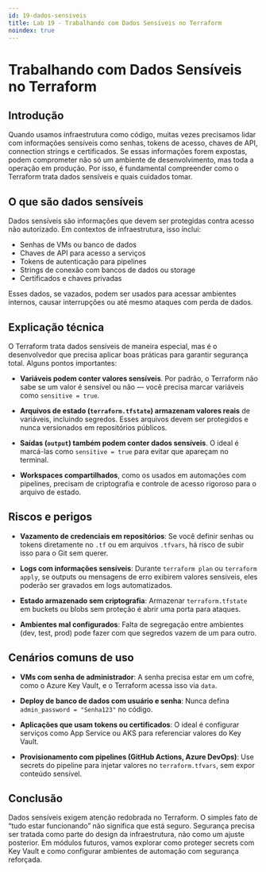 ```yaml
---
id: 19-dados-sensiveis
title: Lab 19 - Trabalhando com Dados Sensíveis no Terraform
noindex: true
---
```


# Trabalhando com Dados Sensíveis no Terraform

## Introdução

Quando usamos infraestrutura como código, muitas vezes precisamos lidar com informações sensíveis como senhas, tokens de acesso, chaves de API, connection strings e certificados. Se essas informações forem expostas, podem comprometer não só um ambiente de desenvolvimento, mas toda a operação em produção. Por isso, é fundamental compreender como o Terraform trata dados sensíveis e quais cuidados tomar.

## O que são dados sensíveis

Dados sensíveis são informações que devem ser protegidas contra acesso não autorizado. Em contextos de infraestrutura, isso inclui:

* Senhas de VMs ou banco de dados
* Chaves de API para acesso a serviços
* Tokens de autenticação para pipelines
* Strings de conexão com bancos de dados ou storage
* Certificados e chaves privadas

Esses dados, se vazados, podem ser usados para acessar ambientes internos, causar interrupções ou até mesmo ataques com perda de dados.

## Explicação técnica

O Terraform trata dados sensíveis de maneira especial, mas é o desenvolvedor que precisa aplicar boas práticas para garantir segurança total. Alguns pontos importantes:

* **Variáveis podem conter valores sensíveis**. Por padrão, o Terraform não sabe se um valor é sensível ou não — você precisa marcar variáveis como `sensitive = true`.

* **Arquivos de estado (`terraform.tfstate`) armazenam valores reais** de variáveis, incluindo segredos. Esses arquivos devem ser protegidos e nunca versionados em repositórios públicos.

* **Saídas (`output`) também podem conter dados sensíveis**. O ideal é marcá-las como `sensitive = true` para evitar que apareçam no terminal.

* **Workspaces compartilhados**, como os usados em automações com pipelines, precisam de criptografia e controle de acesso rigoroso para o arquivo de estado.

## Riscos e perigos

* **Vazamento de credenciais em repositórios**: Se você definir senhas ou tokens diretamente no `.tf` ou em arquivos `.tfvars`, há risco de subir isso para o Git sem querer.

* **Logs com informações sensíveis**: Durante `terraform plan` ou `terraform apply`, se outputs ou mensagens de erro exibirem valores sensíveis, eles poderão ser gravados em logs automatizados.

* **Estado armazenado sem criptografia**: Armazenar `terraform.tfstate` em buckets ou blobs sem proteção é abrir uma porta para ataques.

* **Ambientes mal configurados**: Falta de segregação entre ambientes (dev, test, prod) pode fazer com que segredos vazem de um para outro.

## Cenários comuns de uso

* **VMs com senha de administrador**: A senha precisa estar em um cofre, como o Azure Key Vault, e o Terraform acessa isso via `data`.

* **Deploy de banco de dados com usuário e senha**: Nunca defina `admin_password = "Senha123"` no código.

* **Aplicações que usam tokens ou certificados**: O ideal é configurar serviços como App Service ou AKS para referenciar valores do Key Vault.

* **Provisionamento com pipelines (GitHub Actions, Azure DevOps)**: Use secrets do pipeline para injetar valores no `terraform.tfvars`, sem expor conteúdo sensível.

## Conclusão

Dados sensíveis exigem atenção redobrada no Terraform. O simples fato de “tudo estar funcionando” não significa que está seguro. Segurança precisa ser tratada como parte do design da infraestrutura, não como um ajuste posterior. Em módulos futuros, vamos explorar como proteger secrets com Key Vault e como configurar ambientes de automação com segurança reforçada.
